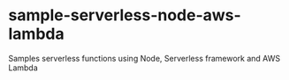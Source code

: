 # sample-serverless-node-aws-lambda
Samples serverless functions using Node, Serverless framework and AWS Lambda
